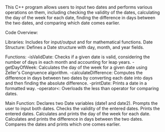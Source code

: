 This C++ program allows users to input two dates and performs various operations on them, including checking the validity of the dates, calculating the day of the week for each date, finding the difference in days between the two dates, and comparing which date comes earlier.

Code Overview:

Libraries: Includes <iostream> for input/output and <cmath> for mathematical functions.
Date Structure: Defines a Date structure with day, month, and year fields.

Functions:
-isValidDate: Checks if a given date is valid, considering the number of days in each month and accounting for leap years.
-getDayOfWeek: Calculates the day of the week for a given date using Zeller's Congruence algorithm.
-calculateDifference: Computes the difference in days between two dates by converting each date into days and then finding the absolute difference.
-printDate: Prints a date in a formatted way.
-operator<: Overloads the less than operator for comparing dates.

Main Function:
Declares two Date variables (date1 and date2).
Prompts the user to input both dates.
Checks the validity of the entered dates.
Prints the entered dates.
Calculates and prints the day of the week for each date.
Calculates and prints the difference in days between the two dates.
Compares the dates and prints which one comes earlier.
